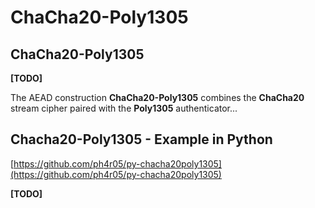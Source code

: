 # ChaCha20-Poly1305

## ChaCha20-Poly1305

**\[TODO]**

The AEAD construction **ChaCha20-Poly1305** combines the **ChaCha20** stream cipher paired with the **Poly1305** authenticator...

## Chacha20-Poly1305 - Example in Python

[https://github.com/ph4r05/py-chacha20poly1305](https://github.com/ph4r05/py-chacha20poly1305)

**\[TODO]**

